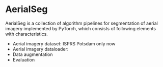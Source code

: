 # AerialSeg
AerialSeg is a collection of algorithm pipelines for segmentation of aerial imagery implemented by PyTorch, which consists of following elements with characteristics.

- Aerial imagery dataset: ISPRS Potsdam only now
- Aerial imagery dataloader:
- Data augmentation
- Evaluation